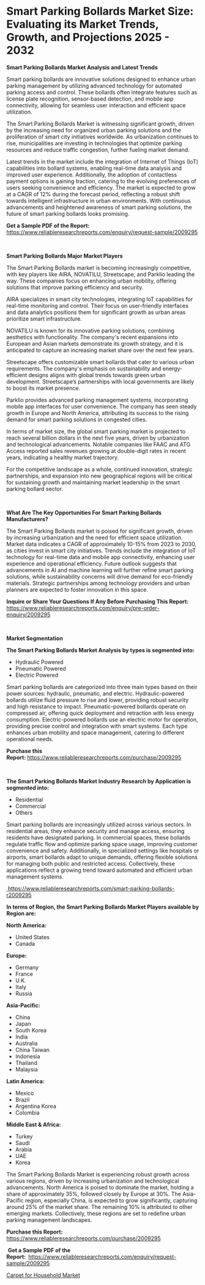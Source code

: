 <p><h1>Smart Parking Bollards Market Size: Evaluating its Market Trends, Growth, and Projections 2025 - 2032</h1></p><p><strong>Smart Parking Bollards Market Analysis and Latest Trends</strong></p>
<p><p>Smart parking bollards are innovative solutions designed to enhance urban parking management by utilizing advanced technology for automated parking access and control. These bollards often integrate features such as license plate recognition, sensor-based detection, and mobile app connectivity, allowing for seamless user interaction and efficient space utilization.</p><p>The Smart Parking Bollards Market is witnessing significant growth, driven by the increasing need for organized urban parking solutions and the proliferation of smart city initiatives worldwide. As urbanization continues to rise, municipalities are investing in technologies that optimize parking resources and reduce traffic congestion, further fueling market demand.</p><p>Latest trends in the market include the integration of Internet of Things (IoT) capabilities into bollard systems, enabling real-time data analysis and improved user experience. Additionally, the adoption of contactless payment options is gaining traction, catering to the evolving preferences of users seeking convenience and efficiency. The market is expected to grow at a CAGR of 12% during the forecast period, reflecting a robust shift towards intelligent infrastructure in urban environments. With continuous advancements and heightened awareness of smart parking solutions, the future of smart parking bollards looks promising.</p></p>
<p><strong>Get a Sample PDF of the Report:&nbsp;</strong> <a href="https://www.reliableresearchreports.com/enquiry/request-sample/2009295?utm_campaign=2331&utm_medium=2&utm_source=Github&utm_content=ia&utm_term=10022025&utm_id=smart-parking-bollards">https://www.reliableresearchreports.com/enquiry/request-sample/2009295</a></p>
<p>&nbsp;</p>
<p><strong>Smart Parking Bollards Major Market Players</strong></p>
<p><p>The Smart Parking Bollards market is becoming increasingly competitive, with key players like AIRA, NOVATILU, Streetscape, and Parklio leading the way. These companies focus on enhancing urban mobility, offering solutions that improve parking efficiency and security.</p><p>AIRA specializes in smart city technologies, integrating IoT capabilities for real-time monitoring and control. Their focus on user-friendly interfaces and data analytics positions them for significant growth as urban areas prioritize smart infrastructure.</p><p>NOVATILU is known for its innovative parking solutions, combining aesthetics with functionality. The company's recent expansions into European and Asian markets demonstrate its growth strategy, and it is anticipated to capture an increasing market share over the next few years.</p><p>Streetscape offers customizable smart bollards that cater to various urban requirements. The company's emphasis on sustainability and energy-efficient designs aligns with global trends towards green urban development. Streetscape’s partnerships with local governments are likely to boost its market presence.</p><p>Parklio provides advanced parking management systems, incorporating mobile app interfaces for user convenience. The company has seen steady growth in Europe and North America, attributing its success to the rising demand for smart parking solutions in congested cities.</p><p>In terms of market size, the global smart parking market is projected to reach several billion dollars in the next five years, driven by urbanization and technological advancements. Notable companies like FAAC and ATG Access reported sales revenues growing at double-digit rates in recent years, indicating a healthy market trajectory.</p><p>For the competitive landscape as a whole, continued innovation, strategic partnerships, and expansion into new geographical regions will be critical for sustaining growth and maintaining market leadership in the smart parking bollard sector.</p></p>
<p>&nbsp;</p>
<p><strong>What Are The Key Opportunities For Smart Parking Bollards Manufacturers?</strong></p>
<p><p>The Smart Parking Bollards market is poised for significant growth, driven by increasing urbanization and the need for efficient space utilization. Market data indicates a CAGR of approximately 10-15% from 2023 to 2030, as cities invest in smart city initiatives. Trends include the integration of IoT technology for real-time data and mobile app connectivity, enhancing user experience and operational efficiency. Future outlook suggests that advancements in AI and machine learning will further refine smart parking solutions, while sustainability concerns will drive demand for eco-friendly materials. Strategic partnerships among technology providers and urban planners are expected to foster innovation in this space.</p></p>
<p><strong>Inquire or Share Your Questions If Any Before Purchasing This Report:</strong> <a href="https://www.reliableresearchreports.com/enquiry/pre-order-enquiry/2009295?utm_campaign=2331&utm_medium=2&utm_source=Github&utm_content=ia&utm_term=10022025&utm_id=smart-parking-bollards">https://www.reliableresearchreports.com/enquiry/pre-order-enquiry/2009295</a></p>
<p>&nbsp;</p>
<p><strong>Market Segmentation</strong></p>
<p><strong>The Smart Parking Bollards Market Analysis by types is segmented into:</strong></p>
<p><ul><li>Hydraulic Powered</li><li>Pneumatic Powered</li><li>Electric Powered</li></ul></p>
<p><p>Smart parking bollards are categorized into three main types based on their power sources: hydraulic, pneumatic, and electric. Hydraulic-powered bollards utilize fluid pressure to rise and lower, providing robust security and high resistance to impact. Pneumatic-powered bollards operate on compressed air, offering quick deployment and retraction with less energy consumption. Electric-powered bollards use an electric motor for operation, providing precise control and integration with smart systems. Each type enhances urban mobility and space management, catering to different operational needs.</p></p>
<p><strong>Purchase this Report:&nbsp;</strong><a href="https://www.reliableresearchreports.com/purchase/2009295?utm_campaign=2331&utm_medium=2&utm_source=Github&utm_content=ia&utm_term=10022025&utm_id=smart-parking-bollards">https://www.reliableresearchreports.com/purchase/2009295</a></p>
<p>&nbsp;</p>
<p><strong>The Smart Parking Bollards Market Industry Research by Application is segmented into:</strong></p>
<p><ul><li>Residential</li><li>Commercial</li><li>Others</li></ul></p>
<p><p>Smart parking bollards are increasingly utilized across various sectors. In residential areas, they enhance security and manage access, ensuring residents have designated parking. In commercial spaces, these bollards regulate traffic flow and optimize parking space usage, improving customer convenience and safety. Additionally, in specialized settings like hospitals or airports, smart bollards adapt to unique demands, offering flexible solutions for managing both public and restricted access. Collectively, these applications reflect a growing trend toward automated and efficient urban management systems.</p></p>
<p><a href="https://www.reliableresearchreports.com/smart-parking-bollards-r2009295?utm_campaign=2331&utm_medium=2&utm_source=Github&utm_content=ia&utm_term=10022025&utm_id=smart-parking-bollards">&nbsp;https://www.reliableresearchreports.com/smart-parking-bollards-r2009295</a></p>
<p><strong>In terms of Region, the Smart Parking Bollards Market Players available by Region are:</strong></p>
<p>
    <p> <strong> North America: </strong>
        <ul>
            <li>United States</li>
            <li>Canada</li>
        </ul>
        </p> 
    <p> <strong> Europe: </strong>
        <ul>
            <li>Germany</li>
            <li>France</li>
            <li>U.K.</li>
            <li>Italy</li>
            <li>Russia</li>
        </ul>
        </p> 
    <p> <strong> Asia-Pacific: </strong>
        <ul>
            <li>China</li>
            <li>Japan</li>
            <li>South Korea</li>
            <li>India</li>
            <li>Australia</li>
            <li>China Taiwan</li>
            <li>Indonesia</li>
            <li>Thailand</li>
            <li>Malaysia</li>
        </ul>
        </p> 
    <p> <strong> Latin America: </strong>
        <ul>
            <li>Mexico</li>
            <li>Brazil</li>
            <li>Argentina Korea</li>
            <li>Colombia</li>
        </ul>
        </p> 
    <p> <strong> Middle East & Africa: </strong>
        <ul>
            <li>Turkey</li>
            <li>Saudi</li>
            <li>Arabia</li>
            <li>UAE</li>
            <li>Korea</li>
        </ul>
    </p>
    </p>
<p><p>The Smart Parking Bollards Market is experiencing robust growth across various regions, driven by increasing urbanization and technological advancements. North America is poised to dominate the market, holding a share of approximately 35%, followed closely by Europe at 30%. The Asia-Pacific region, especially China, is expected to grow significantly, capturing around 25% of the market share. The remaining 10% is attributed to other emerging markets. Collectively, these regions are set to redefine urban parking management landscapes.</p></p>
<p><strong>Purchase this Report: </strong><a href="https://www.reliableresearchreports.com/purchase/2009295?utm_campaign=2331&utm_medium=2&utm_source=Github&utm_content=ia&utm_term=10022025&utm_id=smart-parking-bollards">https://www.reliableresearchreports.com/purchase/2009295</a></p>
<p>&nbsp;<strong>Get a Sample PDF of the Report:&nbsp;&nbsp;</strong><a href="https://www.reliableresearchreports.com/enquiry/request-sample/2009295?utm_campaign=2331&utm_medium=2&utm_source=Github&utm_content=ia&utm_term=10022025&utm_id=smart-parking-bollards">https://www.reliableresearchreports.com/enquiry/request-sample/2009295</a></p>
<p><strong></strong></p>
<p><p><a href="https://github.com/domoniqueluoma76/Market-Research-Report-List-1/blob/main/carpet-for-household-market.md?utm_campaign=2331&utm_medium=2&utm_source=Github&utm_content=ia&utm_term=10022025&utm_id=smart-parking-bollards">Carpet for Household Market</a></p></p>